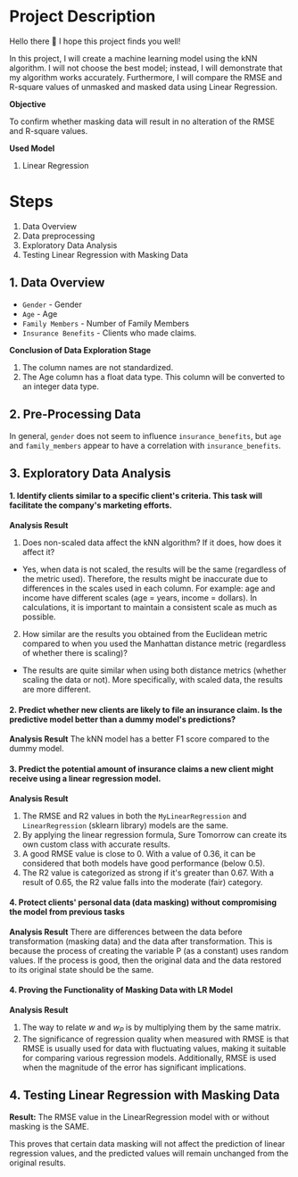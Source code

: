 ﻿# Project Description

Hello there :wave:
I hope this project finds you well!

In this project, I will create a machine learning model using the kNN algorithm. I will not choose the best model; instead, I will demonstrate that my algorithm works accurately. Furthermore, I will compare the RMSE and R-square values of unmasked and masked data using Linear Regression.


**Objective**

To confirm whether masking data will result in no alteration of the RMSE and R-square values.

**Used Model**
1. Linear Regression

# Steps

1. Data Overview
2. Data preprocessing
3. Exploratory Data Analysis
4. Testing Linear Regression with Masking Data

## 1. Data Overview

- `Gender` - Gender
- `Age` - Age
- `Family Members` - Number of Family Members
- `Insurance Benefits` - Clients who made claims.

**Conclusion of Data Exploration Stage**

1. The column names are not standardized.
2. The Age column has a float data type. This column will be converted to an integer data type.

## 2. Pre-Processing Data

In general, `gender` does not seem to influence `insurance_benefits`, but `age` and `family_members` appear to have a correlation with `insurance_benefits`.

## 3. Exploratory Data Analysis
#### 1. Identify clients similar to a specific client's criteria. This task will facilitate the company's marketing efforts.

**Analysis Result**
1. Does non-scaled data affect the kNN algorithm? If it does, how does it affect it?
- Yes, when data is not scaled, the results will be the same (regardless of the metric used). Therefore, the results might be inaccurate due to differences in the scales used in each column. For example: age and income have different scales (age = years, income = dollars). In calculations, it is important to maintain a consistent scale as much as possible.

2. How similar are the results you obtained from the Euclidean metric compared to when you used the Manhattan distance metric (regardless of whether there is scaling)?
- The results are quite similar when using both distance metrics (whether scaling the data or not). More specifically, with scaled data, the results are more different.

#### 2. Predict whether new clients are likely to file an insurance claim. Is the predictive model better than a dummy model's predictions?

**Analysis Result**
The kNN model has a better F1 score compared to the dummy model.

#### 3. Predict the potential amount of insurance claims a new client might receive using a linear regression model.

**Analysis Result**
1. The RMSE and R2 values in both the `MyLinearRegression` and `LinearRegression` (sklearn library) models are the same.
2. By applying the linear regression formula, Sure Tomorrow can create its own custom class with accurate results.
3. A good RMSE value is close to 0. With a value of 0.36, it can be considered that both models have good performance (below 0.5).
4. The R2 value is categorized as strong if it's greater than 0.67. With a result of 0.65, the R2 value falls into the moderate (fair) category.

#### 4. Protect clients' personal data (data masking) without compromising the model from previous tasks

**Analysis Result**
There are differences between the data before transformation (masking data) and the data after transformation. This is because the process of creating the variable P (as a constant) uses random values. If the process is good, then the original data and the data restored to its original state should be the same.

#### 4. Proving the Functionality of Masking Data with LR Model

**Analysis Result**
1. The way to relate $w$ and $w_P$ is by multiplying them by the same matrix.
2. The significance of regression quality when measured with RMSE is that RMSE is usually used for data with fluctuating values, making it suitable for comparing various regression models. Additionally, RMSE is used when the magnitude of the error has significant implications.

## 4. Testing Linear Regression with Masking Data

**Result:**
The RMSE value in the LinearRegression model with or without masking is the SAME.

This proves that certain data masking will not affect the prediction of linear regression values, and the predicted values will remain unchanged from the original results.
